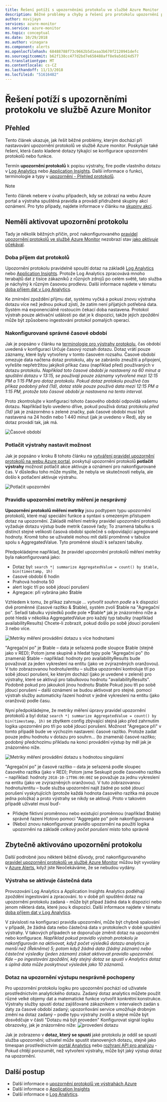 ```yaml
---
title: Řešení potíží s upozorněními protokolu ve službě Azure Monitor
description: Běžné problémy a chyby a řešení pro protokolu upozornění pravidla v Azure.
author: msvijayn
services: azure-monitor
ms.service: azure-monitor
ms.topic: conceptual
ms.date: 10/29/2018
ms.author: vinagara
ms.component: alerts
ms.openlocfilehash: 68488788f73c9662b5d1eaa3b670f2120941defc
ms.sourcegitcommit: b62f138cc477d2bd7e658488aff8e9a5dd24d577
ms.translationtype: MT
ms.contentlocale: cs-CZ
ms.lasthandoff: 11/13/2018
ms.locfileid: "51616482"
---
```

# <a name="troubleshooting-log-alerts-in-azure-monitor"></a>Řešení potíží s upozorněními protokolu ve službě Azure Monitor  
## <a name="overview"></a>Přehled
Tento článek ukazuje, jak řešit běžné problémy, kterým dochází při nastavování upozornění protokolů ve službě Azure monitor. Poskytuje také řešení, která často kladené dotazy týkající se konfigurace upozornění protokolů nebo funkce. 

Termín **upozornění protokolů** k popisu výstrahy, fire podle vlastního dotazu v [Log Analytics](../log-analytics/log-analytics-tutorial-viewdata.md) nebo [Application Insights](../application-insights/app-insights-analytics.md). Další informace o funkci, terminologie a typy v [upozornění - Přehled protokolů](monitor-alerts-unified-log.md).

> [!NOTE]
> Tento článek nebere v úvahu případech, kdy se zobrazí na webu Azure portal a výstraha spuštěná pravidla a provádí přidružené skupiny akcí oznámení. Pro tyto případy, najdete informace v článku na [skupiny akcí](monitoring-action-groups.md).


## <a name="log-alert-didnt-fire"></a>Neměli aktivovat upozornění protokolu

Tady je několik běžných příčin, proč nakonfigurovaného [pravidel upozornění protokolů ve službě Azure Monitor](alert-log.md) nezobrazí stav [jako *aktivuje* očekával](monitoring-alerts-managing-alert-states.md). 

### <a name="data-ingestion-time-for-logs"></a>Doba příjem dat protokolů
Upozornění protokolu pravidelně spouští dotaz na základě [Log Analytics](../log-analytics/log-analytics-tutorial-viewdata.md) nebo [Application Insights](../application-insights/app-insights-analytics.md). Protože Log Analytics zpracovává mnoho terabajtů dat z tisíce zákazníků z různých zdrojů po celém světě, tato služba je náchylný k různým časovou prodlevu. Další informace najdete v tématu [doba příjem dat v Log Analytics](../log-analytics/log-analytics-data-ingestion-time.md).

Ke zmírnění zpoždění příjmu dat, systému vyčká a pokusí znovu výstraha dotazu více než jednou pokud zjistí, že zatím není přijatých potřebná data. Systém má exponenciálně rostoucím čekací doba nastavena. Protokol výstrah pouze aktivační události po dat je k dispozici, takže jejich zpoždění může být způsobeno ingestování protokol pomalých operací. 

### <a name="incorrect-time-period-configured"></a>Nakonfigurované správné časové období
Jak je popsáno v článku na [terminologie pro výstrahy protokolu](monitor-alerts-unified-log.md#log-search-alert-rule---definition-and-types), čas období uvedená v konfiguraci Určuje časový rozsah dotazu. Dotaz vrátí pouze záznamy, které byly vytvořeny v tomto časovém rozsahu. Časové období omezuje data načtena dotaz protokolu, aby se zabránilo zneužití a připojení, vyřešíte nepřetržitou jakýkoli příkaz času (například před) používaných v dotazu protokolu. 
*Například toto časové období je nastavený na 60 minut a spuštění dotazu v 13:15, se používají pouze záznamy vytvořené mezi 12:15 PM a 1:15 PM pro dotaz protokolu. Pokud dotaz protokolu používá čas příkaz podobný *před (1d)*, dotaz stále pouze používá data mezi 12:15 PM a 1:15 PM, protože toto časové období je nastavena na tento interval.*

Proto zkontrolujte v konfiguraci tohoto časového období odpovídá vašemu dotazu. Například bylo uvedeno dříve, pokud používá dotaz protokolu *před (1d)* jak je znázorněno s zelené značky, pak časové období musí být nastavená na 24 hodin nebo 1 440 minut (jak je uvedeno v Red), aby se dotaz provádí tak, jak má.

![Časové období](./media/monitor-alerts-unified/LogAlertTimePeriod.png)

### <a name="suppress-alerts-option-is-set"></a>Potlačit výstrahy nastavit možnost
Jak je popsáno v kroku 8 tohoto článku na [vytváření pravidel upozornění protokolů na webu Azure portal](alert-log.md#managing-log-alerts-from-the-azure-portal), poskytují upozornění protokolů **potlačit výstrahy** možnost potlačit akce aktivuje a oznámení pro nakonfigurované čas. V důsledku toho může myslíte, že nebyla ve skutečnosti nebyla, ale došlo k potlačení aktivuje výstrahu.  

![Potlačit upozornění](./media/monitor-alerts-unified/LogAlertSuppress.png)

### <a name="metric-measurement-alert-rule-is-incorrect"></a>Pravidlo upozornění metriky měření je nesprávný
**Upozornění protokolů měření metriky** jsou podtypem typu upozornění protokolů, které mají speciální funkce a syntaxi s omezeným přístupem dotaz na upozornění. Základě měření metriky pravidel upozornění protokolů vyžaduje dotazu výstup bude metrik časové řady; To znamená tabulku s distinct stejné velikosti časová období společně s odpovídající agregované hodnoty. Kromě toho se uživatelé mohou mít další proměnné v tabulce spolu s AggregatedValue. Tyto proměnné slouží k seřazení tabulky. 

Předpokládejme například, že pravidel upozornění protokolů měření metriky byla nakonfigurovaná jako:
- Dotaz byl: `search *| summarize AggregatedValue = count() by $table, bin(timestamp, 1h)`  
- časové období 6 hodin
- Prahová hodnota 50
- alert logic tří po sobě jdoucí porušení
- Agregace: při vybrána jako $table

Vzhledem k tomu, že příkaz zahrnuje *... vytvořit souhrn podle* a k dispozici dvě proměnné (časové razítko & $table), systém zvolí $table na "Agregační po". Seřadí tabulku výsledků podle pole *$table* jak je znázorněno níže a poté hledá v několika AggregatedValue pro každý typ tabulky (například availabilityResults) Chcete-li zobrazit, pokud došlo po sobě jdoucí porušení 3 nebo více.

![Metriky měření provádění dotazu s více hodnotami](./media/monitor-alerts-unified/LogMMQuery.png)

"Agregační po" je $table – data je seřazená podle sloupce $table (stejně jako v RED); Potom jsme skupině a hledat typy pole "Agregační po" (to znamená) $table – například: hodnoty pro availabilityResults bude považovat za jeden vykreslení na entitu (jako ve zvýrazněných oranžovou). V tuto zobrazovanou hodnotu/entitu – služba upozornění kontroluje tří po sobě jdoucí porušení, ke kterým dochází (jako je uvedené v zelené) pro výstrahy, které se aktivují pro tabulkovou hodnotu "availabilityResults". Podobně pokud pro jakoukoli jinou hodnotu $table Pokud jsou tři po sobě jdoucí porušení – další oznámení se budou aktivovat pro stejné. pomocí výstrah služby automaticky řazení hodnot v jedné vykreslení na entitu (jako oranžová) podle času.

Nyní předpokládejme, že metriky měření úpravy pravidel upozornění protokolů a byl dotaz `search *| summarize AggregatedValue = count() by bin(timestamp, 1h)` se zbytkem config zbývající stejná jako před zahrnutím logika upozornění pro tři po sobě jdoucí porušení. Možnost "Agregace při" v tomto případě bude ve výchozím nastavení: časové razítko. Protože zadat pouze jednu hodnotu v dotazu pro souhrn... (to znamená) časové razítko; podobný předchozímu příkladu na konci provádění výstup by měl jak je znázorněno níže. 

   ![Metriky měření provádění dotazu s hodnotou singulární](./media/monitor-alerts-unified/LogMMtimestamp.png)

"Agregační po" je časové razítko – data je seřazená podle sloupec časového razítka (jako v RED); Potom jsme Seskupit podle časového razítka – například: hodnoty `2018-10-17T06:00:00Z` se považuje za jednu vykreslení na entitu (jako ve zvýrazněných oranžovou). V tuto zobrazovanou hodnotu/entitu – bude služba upozornění najít žádné po sobě jdoucí porušení vyskytujících (protože každá hodnota časového razítka má pouze jedna položka) a proto výstrahy se nikdy se aktivují. Proto v takovém případě uživatel musí buď-
- Přidejte fiktivní proměnnou nebo existující proměnnou (například $table) správně řazení Hotovo pomocí "Aggregate po" pole nakonfigurovaná
- (Nebo) znovu nakonfigurovat pravidlo upozornění na použití logika upozornění na základě *celkový počet porušení* místo toho správně
 
## <a name="log-alert-fired-unnecessarily"></a>Zbytečně aktivováno upozornění protokolu
Další podrobné jsou některé běžné důvody, proč nakonfigurovaného [pravidel upozornění protokolů ve službě Azure Monitor](alert-log.md) můžou být vyvolány v [Azure Alerts](monitoring-alerts-managing-alert-states.md), když jste Neočekáváme, že se nebudou vydány.

### <a name="alert-triggered-by-partial-data"></a>Výstraha se aktivuje částečná data
Provozování Log Analytics a Application Insights Analytics podléhají zpoždění ingestování a zpracování. to v době při spuštění dotaz na upozornění protokolu zadaná - může být případ žádná data k dispozici nebo jenom některá data, které jsou k dispozici. Další informace najdete v tématu [doba příjem dat v Log Analytics](../log-analytics/log-analytics-data-ingestion-time.md).

V závislosti na konfiguraci pravidla upozornění, může být chybně spalování v případě, že žádná data nebo částečná data v protokolech v době spuštění výstrahy. V takových případech se doporučuje změnit dotaz na upozornění nebo konfigurace. *Například pokud pravidlo výstrah protokolu je nakonfigurován na aktivovat, když počet výsledků dotazu analytics je menší než (Řekněme) 5; potom když žádná data (žádný záznam) nebo částečné výsledky (jeden záznam) získat aktivovat pravidlo upozornění. Kde – po ingestování zpoždění, kdy stejný dotaz se spustí v Analytics dotaz s úplná data může poskytnout výsledek jako 10 záznamů.*

### <a name="alert-query-output-misunderstood"></a>Dotaz na upozornění výstupu nesprávně pochopeny
Pro upozornění protokolu logiku pro upozornění pochází od uživatele prostřednictvím analytického dotazu. Zadaný dotaz analytics můžete použít různé velké objemy dat a matematické funkce vytvořit konkrétní konstrukce. Výstrahy služby spustí dotaz zajišťované zákazníkem v intervalech zadán s daty za časové období zadaný; upozorňování service umožňuje drobným změní na dotaz zadaný – podle typu výstrahy zvolili a stejné může být dosvědčuje v části "Dotazu má být proveden" Konfigurovat signál logiku obrazovky, jak je znázorněno níže: ![provedení dotazu](./media/monitor-alerts-unified/LogAlertPreview.png)
 
Jak je zobrazeno v **dotaz, který se spustí** jaké protokolu je oddíl se spustí služba upozornění; uživatel může spustit stanovených dotazu, stejně jako timespan prostřednictvím [portál Analytics](../log-analytics/log-analytics-log-search-portals.md) nebo [rozhraní API pro analýzu](https://docs.microsoft.com/rest/api/loganalytics/) -Pokud chtějí porozumět, než vytvoření výstrahy, může být jaký výstup dotaz na upozornění.
 
## <a name="next-steps"></a>Další postup

* Další informace o [upozornění protokolů ve výstrahách Azure](monitor-alerts-unified-log.md)
* Další informace o [Application Insights](../application-insights/app-insights-analytics.md)
* Další informace o [Log Analytics](../log-analytics/log-analytics-overview.md). 

